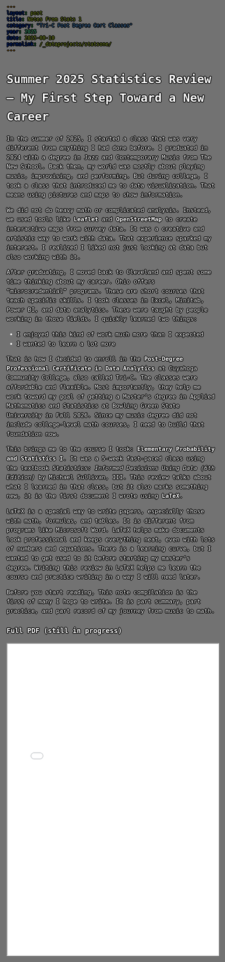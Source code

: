 ```yaml
---
layout: post
title: Notes From Stats 1
category: "Tri-C Post Degree Cert Classes"
year: 2025
date: 2025-08-10
permalink: /_dataprojects/statsone/
---
```



<style>
body {
  color: white;
  font-family: monospace;
  font-size: 16px;
  line-height: 1.6;
  margin: 0;
  min-height: 100vh;
  background-image: url('/assets/treedooo.gif');
  background-size: cover;
  background-position: center;
  background-attachment: fixed;
  position: relative;
  text-shadow: 
  0 0 0 black,
  1px 0 0 black,
  -1px 0 0 black,
  0 1px 0 black,
  0 -1px 0 black,
  1px 1px 0 black,
  -1px -1px 0 black,
  1px -1px 0 black,
  -1px 1px 0 black,
  2px 0 0 black,
  -2px 0 0 black,
  0 2px 0 black,
  0 -2px 0 black;
}

body::before {
  content: "";
  position: fixed;
  top: 0; left: 0; right: 0; bottom: 0;
  background: rgba(0, 0, 0, 0.55); /* darken background slightly */
  z-index: -1;
}

a {
  color: #5bff32;
}

/* Strong, crisp shadow outline 
body, a {
  text-shadow: 
    2px 2px 4px rgba(0,0,0,1),    tight drop shadow 
    -2px -2px 4px rgba(0,0,0,1),  outline in opposite direction 
    0px 0px 8px rgba(0,0,0,1);    subtle glow to soften edges 
}
*/

</style>

<div id="scrollTrack">
  <div id="verticalScrollProgress"></div>
</div>

<style>
#scrollTrack {
  position: fixed;
  top: 25%;
  left: 50%;
  transform: translateX(-700px);
  width: 5px;
  height: 50%;
  background-color: rgba(255, 255, 255, 0.1);
  z-index: 9998;
}

#verticalScrollProgress {
  position: absolute;
  top: 0;
  left: 0;
  width: 100%;
  height: 0%;
  background-color: #5bff32;
  z-index: 9999;
}

</style>

<script>
window.onscroll = function() {
  const track = document.getElementById("scrollTrack");
  const bar = document.getElementById("verticalScrollProgress");
  
  const scrollTop = document.documentElement.scrollTop || document.body.scrollTop;
  const scrollHeight = document.documentElement.scrollHeight - document.documentElement.clientHeight;
  const scrollPercent = (scrollTop / scrollHeight) * 100;
  
  // Keep the green bar inside the track
  bar.style.height = scrollPercent + "%";
};
</script>




# Summer 2025 Statistics Review – My First Step Toward a New Career 

In the summer of 2025, I started a class that was very different from anything I had done before. I graduated in 2024 with a degree in Jazz and Contemporary Music from The New School. Back then, my world was mostly about playing music, improvising, and performing. But during college, I took a class that introduced me to data visualization. That means using pictures and maps to show information.

We did not do heavy math or complicated analysis. Instead, we used tools like **Leaflet** and **OpenStreetMap** to create interactive maps from survey data. It was a creative and artistic way to work with data. That experience sparked my interest. I realized I liked not just looking at data but also working with it.

After graduating, I moved back to Cleveland and spent some time thinking about my career. Ohio offers “microcredential” programs. These are short courses that teach specific skills. I took classes in Excel, Minitab, Power BI, and data analytics. These were taught by people working in those fields. I quickly learned two things:

- I enjoyed this kind of work much more than I expected
- I wanted to learn a lot more

That is how I decided to enroll in the **Post-Degree Professional Certificate in Data Analytics** at Cuyahoga Community College, also called Tri-C. The classes were affordable and flexible. Most importantly, they help me work toward my goal of getting a Master’s degree in Applied Mathematics and Statistics at Bowling Green State University in Fall 2026. Since my music degree did not include college-level math courses, I need to build that foundation now.

This brings me to the course I took: **Elementary Probability and Statistics I**. It was a 5-week fast-paced class using the textbook *Statistics: Informed Decisions Using Data (6th Edition)* by Michael Sullivan, III. This review talks about what I learned in that class, but it also marks something new, it is the first document I wrote using **LaTeX**.

LaTeX is a special way to write papers, especially those with math, formulas, and tables. It is different from programs like Microsoft Word. LaTeX helps make documents look professional and keeps everything neat, even with lots of numbers and equations. There is a learning curve, but I wanted to get used to it before starting my master’s degree. Writing this review in LaTeX helps me learn the course and practice writing in a way I will need later.

Before you start reading, This note compilation is the first of many I hope to write. It is part summary, part practice, and part record of my journey from music to math.


### Full PDF (still in progress)

<iframe src="{{ site.url }}/assets/test.pdf" width="100%" height="850px"></iframe>